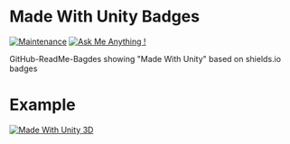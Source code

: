 # Made With Unity Badges

[![Maintenance](https://img.shields.io/badge/Maintained%3F-yes-green.svg)](https://github.com/matthiaszarzecki/HackathonList/graphs/commit-activity) [![Ask Me Anything !](https://img.shields.io/badge/Ask%20me-anything-1abc9c.svg)](https://matthewongamedesign.wordpress.com/)

GitHub-ReadMe-Bagdes showing "Made With Unity" based on shields.io badges

# Example
[![Made With Unity 3D](https://img.shields.io/badge/Made%20With-Unity%203D-blue.svg)](https://unity3d.com/de)
